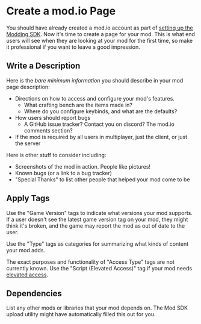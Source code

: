 # Create a mod.io Page

You should have already created a mod.io account as part of [setting up the Modding SDK](../getting-started-modding/setting-up-the-modding-sdk.md). Now it's time to create a page for your mod. This is what end users will see when they are looking at your mod for the first time, so make it professional if you want to leave a good impression.

## Write a Description

Here is the _bare minimum_ _information_ you should describe in your mod page description:

* Directions on how to access and configure your mod's features.
  * What crafting bench are the items made in?
  * Where do you configure keybinds, and what are the defaults?&#x20;
* How users should report bugs
  * A GitHub issue tracker? Contact you on discord? The mod.io comments section?
* If the mod is required by all users in multiplayer, just the client, or just the server

Here is other stuff to consider including:

* Screenshots of the mod in action. People like pictures!
* Known bugs (or a link to a bug tracker)
* "Special Thanks" to list other people that helped your mod come to be

## Apply Tags

Use the "Game Version" tags to indicate what versions your mod supports. If a user doesn't see the latest game version tag on your mod, they might think it's broken, and the game may report the mod as out of date to the user.

Use the "Type" tags as categories for summarizing what kinds of content your mod adds.

The exact purposes and functionality of "Access Type" tags are not currently known. Use the "Script (Elevated Access)" tag if your mod needs [elevated access](../../concepts/elevated-access.md).

## Dependencies

List any other mods or libraries that your mod depends on. The Mod SDK upload utility might have automatically filled this out for you.

